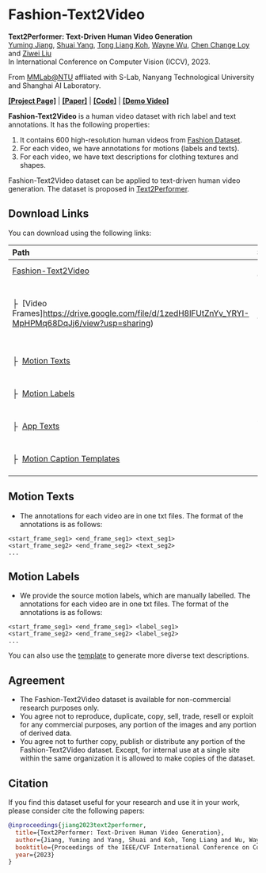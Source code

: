# Fashion-Text2Video

**Text2Performer: Text-Driven Human Video Generation** </br>
[Yuming Jiang](https://yumingj.github.io/), [Shuai Yang](https://williamyang1991.github.io/), [Tong Liang Koh](http://haonanqiu.com/), [Wayne Wu](https://wywu.github.io/), [Chen Change Loy](https://www.mmlab-ntu.com/person/ccloy/) and [Ziwei Liu](https://liuziwei7.github.io/) </br>
In International Conference on Computer Vision (ICCV), 2023.

From [MMLab@NTU](https://www.mmlab-ntu.com/index.html) affliated with S-Lab, Nanyang Technological University and Shanghai AI Laboratory.

[**[Project Page]**](https://yumingj.github.io/projects/Text2Performer.html) | [**[Paper]**](https://arxiv.org/pdf/2304.08483.pdf) | [**[Code]**](https://github.com/yumingj/Text2Performer) | [**[Demo Video]**](https://www.youtube.com/watch?v=YwhaJUk_qo0)

**Fashion-Text2Video** is a human video dataset with rich label and text annotations. It has the following properties:
1. It contains 600 high-resolution human videos from [Fashion Dataset](https://vision.cs.ubc.ca/datasets/fashion/).
2. For each video, we have annotations for motions (labels and texts).
3. For each video, we have text descriptions for clothing textures and shapes.


Fashion-Text2Video dataset can be applied to text-driven human video generation. The dataset is proposed in [Text2Performer](https://github.com/yumingj/Text2Performer).

## Download Links
You can download using the following links:

| Path | Size | Format | Description
| :--- | :---- | :---- | :----------
| [Fashion-Text2Video](https://drive.google.com/drive/folders/1gzQIAliCiNhZAsNG4Nifqpa-Wb_eYkX9?usp=sharing) | ~18 GB | - | main folder
| &boxvr;&nbsp; [Video Frames]https://drive.google.com/file/d/1zedH8lFUtZnYv_YRYI-MpHPMq68DqJj6/view?usp=sharing) | 17.27 GB | PNG | Frames from Fashion Dataset, resolution 512 x 256
| &boxvr;&nbsp; [Motion Texts](https://drive.google.com/file/d/1jmWkH0DgCyl9zsNWGWWATC2xEwjEHjvT/view?usp=sharing) | 253 KB | TXT | Texts for human motions
| &boxvr;&nbsp; [Motion Labels](https://drive.google.com/file/d/1Tq22h9-AS_kafccbpWqaIp58u7xQAF7L/view?usp=sharing) | 160 KB | TXT | Labels for human motions
| &boxvr;&nbsp; [App Texts](https://drive.google.com/file/d/1Uo3cuKyka7VjY1oyqZ7IP58rPF0NYRFy/view?usp=sharing) | 668 KB | JSON | Texts for Human Appearance
| &boxvr;&nbsp; [Motion Caption Templates](https://drive.google.com/file/d/1Zqg19tnBs_C5XbP8pIA_HTLu2V1YACbl/view?usp=sharing) | 5 KB | JSON | Motion Caption Templates

## Motion Texts
* The annotations for each video are in one txt files. The format of the annotations is as follows:

```
<start_frame_seg1> <end_frame_seg1> <text_seg1>
<start_frame_seg2> <end_frame_seg2> <text_seg2>
...
```

## Motion Labels
* We provide the source motion labels, which are manually labelled. The annotations for each video are in one txt files. The format of the annotations is as follows:

```
<start_frame_seg1> <end_frame_seg1> <label_seg1>
<start_frame_seg2> <end_frame_seg2> <label_seg2>
...
```

You can also use the [template](https://drive.google.com/file/d/1Zqg19tnBs_C5XbP8pIA_HTLu2V1YACbl/view?usp=sharing) to generate more diverse text descriptions.


## Agreement
* The Fashion-Text2Video dataset is available for non-commercial research purposes only.
* You agree not to reproduce, duplicate, copy, sell, trade, resell or exploit for any commercial purposes, any portion of the images and any portion of derived data.
* You agree not to further copy, publish or distribute any portion of the Fashion-Text2Video dataset. Except, for internal use at a single site within the same organization it is allowed to make copies of the dataset.

## Citation

If you find this dataset useful for your research and use it in your work, please consider cite the following papers:

```bibtex
@inproceedings{jiang2023text2performer,
  title={Text2Performer: Text-Driven Human Video Generation},
  author={Jiang, Yuming and Yang, Shuai and Koh, Tong Liang and Wu, Wayne and Loy, Chen Change and Liu, Ziwei},
  booktitle={Proceedings of the IEEE/CVF International Conference on Computer Vision},
  year={2023}
}
```
